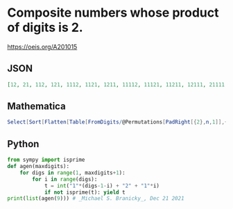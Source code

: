 # Composite numbers whose product of digits is 2\.
https://oeis.org/A201015
## JSON
```JSON
[12, 21, 112, 121, 1112, 1121, 1211, 11112, 11121, 11211, 12111, 21111, 111112, 121111, 211111, 1111112, 1111121, 1112111, 1121111, 1211111, 2111111, 11111112, 11111121, 11111211, 11112111, 11121111, 11211111, 12111111, 21111111, 111111112, 111111121, 111111211]
```
## Mathematica
```Mathematica
Select[Sort[Flatten[Table[FromDigits/@Permutations[PadRight[{2},n,1]],{n,2,9}]]],CompositeQ] (* _Harvey P. Dale_, Oct 06 2024 *)
```
## Python
```Python
from sympy import isprime
def agen(maxdigits):
    for digs in range(1, maxdigits+1):
        for i in range(digs):
            t = int("1"*(digs-1-i) + "2" + "1"*i)
            if not isprime(t): yield t
print(list(agen(9))) # _Michael S. Branicky_, Dec 21 2021
```
